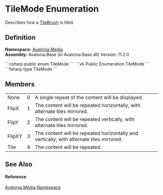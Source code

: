 # TileMode Enumeration


Describes how a <a href="T_Avalonia_Media_TileBrush">TileBrush</a> is tiled.



## Definition
**Namespace:** <a href="N_Avalonia_Media">Avalonia.Media</a>  
**Assembly:** Avalonia.Base (in Avalonia.Base.dll) Version: 11.2.0

<Tabs groupId="api-code-preview">
<TabItem value="csharp" label="C#">
```csharp
public enum TileMode
```
</TabItem>
<TabItem value="vb" label="VB">
```vb
Public Enumeration TileMode
```
</TabItem>
<TabItem value="fsharp" label="F#">
```fsharp
type TileMode
```
</TabItem>
</Tabs>



## Members
<table>
<tr>
<td>None</td>
<td>0</td>
<td>A single repeat of the content will be displayed.</td>
</tr>
<tr>
<td>FlipX</td>
<td>1</td>
<td>The content will be repeated horizontally, with alternate tiles mirrored.</td>
</tr>
<tr>
<td>FlipY</td>
<td>2</td>
<td>The content will be repeated vertically, with alternate tiles mirrored.</td>
</tr>
<tr>
<td>FlipXY</td>
<td>3</td>
<td>The content will be repeated horizontally and vertically, with alternate tiles mirrored.</td>
</tr>
<tr>
<td>Tile</td>
<td>4</td>
<td>The content will be repeated.</td>
</tr>
</table>

## See Also


#### Reference
<a href="N_Avalonia_Media">Avalonia.Media Namespace</a>  

